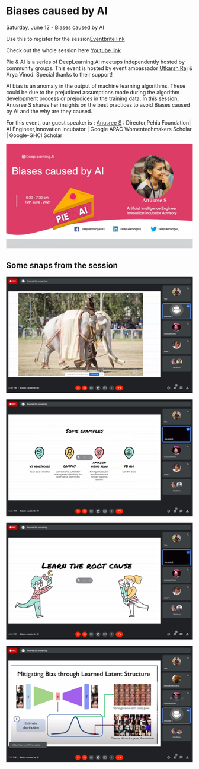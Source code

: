 # Biases caused by AI

Saturday, June 12 - Biases caused by AI


Use this to register for the session[Eventbrite link](https://www.eventbrite.com/e/pie-ai-kochi-biases-caused-by-ai-tickets-158486963775)

Check out the whole session here [Youtube link](https://youtu.be/rRFy88xBMIU)

Pie & AI is a series of DeepLearning.AI meetups independently hosted by community groups. This event is hosted by event ambassador [Utkarsh Raj](https://voldemortuk.github.io) & Arya Vinod. Special thanks to their support!

AI bias is an anomaly in the output of machine learning algorithms. 
These could be due to the prejudiced assumptions made during the algorithm development process or prejudices in the training data.
In this session, Anusree S shares her insights on  the best practices to avoid  Biases caused by AI and the why are they caused.

For this event, our guest speaker is :
[Anusree S](https://www.linkedin.com/in/anusreesaji) : Director,Pehia Foundation| AI Engineer,Innovation Incubator | Google APAC Womentechmakers Scholar | Google-GHCI Scholar

![alt text](https://github.com/voldemortuk/Pie-AI-Kochi-Sessions/blob/main/Biases%20caused%20by%20AI/bia.jpg)


## Some snaps from the session

![alt text](https://github.com/voldemortuk/Pie-AI-Kochi-Sessions/blob/main/Biases%20caused%20by%20AI/Screenshot%202021-06-12%20at%206.40.34%20PM.png)


![alt text](https://github.com/voldemortuk/Pie-AI-Kochi-Sessions/blob/main/Biases%20caused%20by%20AI/Screenshot%202021-06-12%20at%206.46.32%20PM.png)


![alt text](https://github.com/voldemortuk/Pie-AI-Kochi-Sessions/blob/main/Biases%20caused%20by%20AI/Screenshot%202021-06-12%20at%206.53.46%20PM.png)


![alt text](https://github.com/voldemortuk/Pie-AI-Kochi-Sessions/blob/main/Biases%20caused%20by%20AI/Screenshot%202021-06-12%20at%207.22.37%20PM.png)
